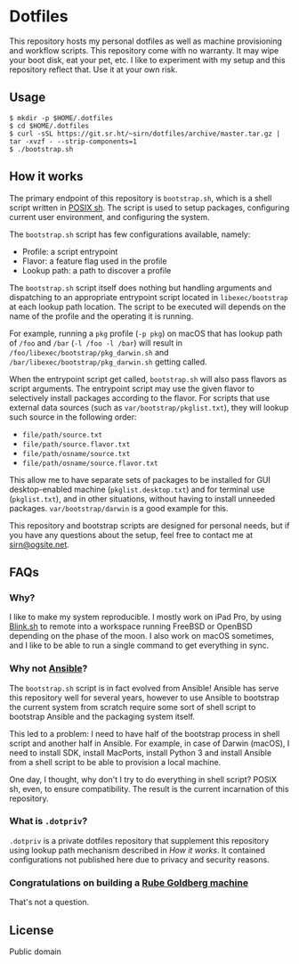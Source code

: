 # Dotfiles

This repository hosts my personal dotfiles as well as machine provisioning and workflow scripts. This repository come with no warranty. It may wipe your boot disk, eat your pet, etc. I like to experiment with my setup and this repository reflect that. Use it at your own risk.

## Usage

```shell
$ mkdir -p $HOME/.dotfiles
$ cd $HOME/.dotfiles
$ curl -sSL https://git.sr.ht/~sirn/dotfiles/archive/master.tar.gz | tar -xvzf - --strip-components=1
$ ./bootstrap.sh
```

## How it works

The primary endpoint of this repository is `bootstrap.sh`, which is a shell script written in [POSIX sh](https://askubuntu.com/questions/1059265/). The script is used to setup packages, configuring current user environment, and configuring the system.

The `bootstrap.sh` script has few configurations available, namely:

-   Profile: a script entrypoint
-   Flavor: a feature flag used in the profile
-   Lookup path: a path to discover a profile

The `bootstrap.sh` script itself does nothing but handling arguments and dispatching to an appropriate entrypoint script located in `libexec/bootstrap` at each lookup path location. The script to be executed will depends on the name of the profile and the operating it is running.

For example, running a `pkg` profile (`-p pkg`) on macOS that has lookup path of `/foo` and `/bar` (`-l /foo -l /bar`) will result in `/foo/libexec/bootstrap/pkg_darwin.sh` and `/bar/libexec/bootstrap/pkg_darwin.sh` getting called.

When the entrypoint script get called, `bootstrap.sh` will also pass flavors as script arguments. The entrypoint script may use the given flavor to selectively install packages according to the flavor. For scripts that use external data sources (such as `var/bootstrap/pkglist.txt`), they will lookup such source in the following order:

-   `file/path/source.txt`
-   `file/path/source.flavor.txt`
-   `file/path/osname/source.txt`
-   `file/path/osname/source.flavor.txt`

This allow me to have separate sets of packages to be installed for GUI desktop-enabled machine (`pkglist.desktop.txt`) and for terminal use (`pkglist.txt`), and in other situations, without having to install unneeded packages. `var/bootstrap/darwin` is a good example for this.

This repository and bootstrap scripts are designed for personal needs, but if you have any questions about the setup, feel free to contact me at [sirn@ogsite.net](mailto:sirn@ogsite.net).

## FAQs

### Why?

I like to make my system reproducible. I mostly work on iPad Pro, by using [Blink.sh](http://www.blink.sh) to remote into a workspace running FreeBSD or OpenBSD depending on the phase of the moon. I also work on macOS sometimes, and I like to be able to run a single command to get everything in sync.

### Why not [Ansible](https://www.ansible.com)?

The `bootstrap.sh` script is in fact evolved from Ansible! Ansible has serve this repository well for several years, however to use Ansible to bootstrap the current system from scratch require some sort of shell script to bootstrap Ansible and the packaging system itself.

This led to a problem: I need to have half of the bootstrap process in shell script and another half in Ansible. For example, in case of Darwin (macOS), I need to install SDK, install MacPorts, install Python 3 and install Ansible from a shell script to be able to provision a local machine.

One day, I thought, why don't I try to do everything in shell script? POSIX sh, even, to ensure compatibility. The result is the current incarnation of this repository.

### What is `.dotpriv`?

`.dotpriv` is a private dotfiles repository that supplement this repository using lookup path mechanism described in _How it works_. It contained configurations not published here due to privacy and security reasons.

### Congratulations on building a [Rube Goldberg machine](https://en.wikipedia.org/wiki/Rube_Goldberg_machine)

That's not a question.

## License

Public domain
